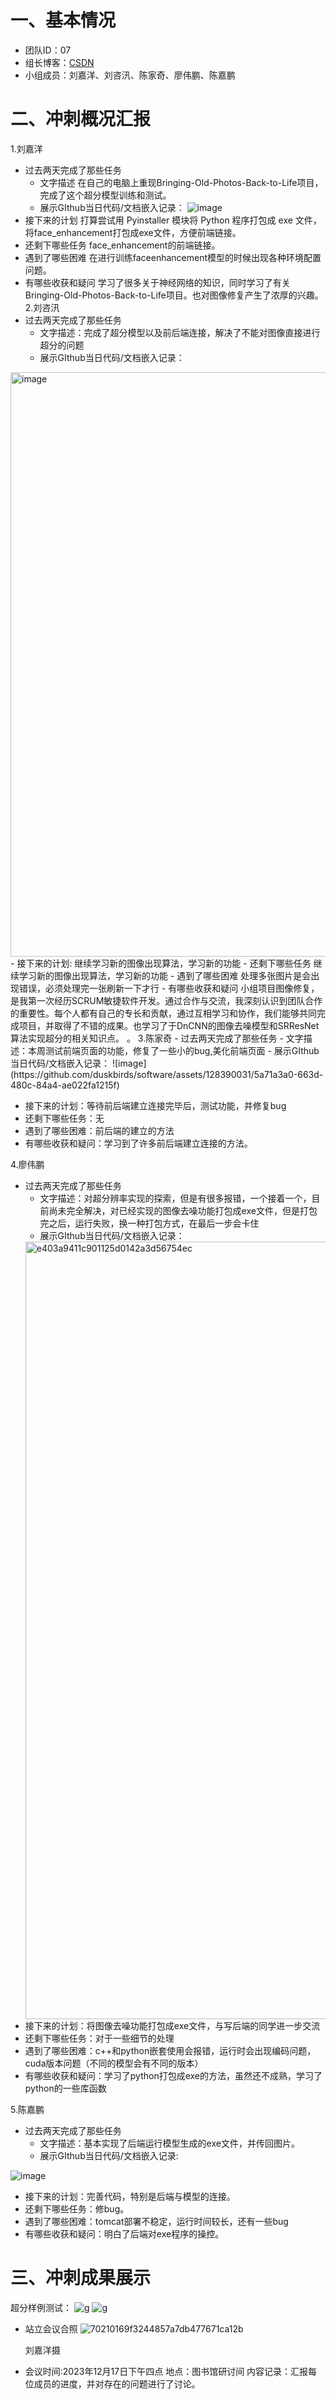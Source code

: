 

# 一、基本情况

- 团队ID：07
- 组长博客：[CSDN](https://blog.csdn.net/duskbirds?type=blog)
- 小组成员：刘嘉洋、刘咨汛、陈家奇、廖伟鹏、陈嘉鹏

# 二、冲刺概况汇报

1.刘嘉洋
- 过去两天完成了那些任务
  - 文字描述
 在自己的电脑上重现Bringing-Old-Photos-Back-to-Life项目，完成了这个超分模型训练和测试。
  - 展示GIthub当日代码/文档嵌入记录：
![image](https://github.com/duskbirds/software/assets/92347173/6d06f846-28de-4367-8363-eba890e82448)
- 接下来的计划
打算尝试用 Pyinstaller 模块将 Python 程序打包成 exe 文件，将face_enhancement打包成exe文件，方便前端链接。
- 还剩下哪些任务
face_enhancement的前端链接。
- 遇到了哪些困难
在进行训练faceenhancement模型的时候出现各种环境配置问题。
- 有哪些收获和疑问
  学习了很多关于神经网络的知识，同时学习了有关Bringing-Old-Photos-Back-to-Life项目。也对图像修复产生了浓厚的兴趣。
2.刘咨汛
- 过去两天完成了那些任务
  - 文字描述：完成了超分模型以及前后端连接，解决了不能对图像直接进行超分的问题
  - 展示GIthub当日代码/文档嵌入记录：
<img width="935" alt="image" src="https://github.com/duskbirds/software/assets/145568790/a379fcc5-f27e-45cb-83e9-bdb8a0d59999">
- 接下来的计划:
  继续学习新的图像出现算法，学习新的功能
- 还剩下哪些任务
  继续学习新的图像出现算法，学习新的功能
- 遇到了哪些困难
  处理多张图片是会出现错误，必须处理完一张刷新一下才行
- 有哪些收获和疑问
  小组项目图像修复，是我第一次经历SCRUM敏捷软件开发。通过合作与交流，我深刻认识到团队合作的重要性。每个人都有自己的专长和贡献，通过互相学习和协作，我们能够共同完成项目，并取得了不错的成果。也学习了于DnCNN的图像去噪模型和SRResNet算法实现超分的相关知识点。
。  
3.陈家奇
- 过去两天完成了那些任务
  - 文字描述：本周测试前端页面的功能，修复了一些小的bug,美化前端页面
  - 展示GIthub当日代码/文档嵌入记录：
![image](https://github.com/duskbirds/software/assets/128390031/5a71a3a0-663d-480c-84a4-ae022fa1215f)



- 接下来的计划：等待前后端建立连接完毕后，测试功能，并修复bug
- 还剩下哪些任务：无
- 遇到了哪些困难：前后端的建立的方法
- 有哪些收获和疑问：学习到了许多前后端建立连接的方法。

4.廖伟鹏
- 过去两天完成了那些任务
  - 文字描述：对超分辨率实现的探索，但是有很多报错，一个接着一个，目前尚未完全解决，对已经实现的图像去噪功能打包成exe文件，但是打包完之后，运行失败，换一种打包方式，在最后一步会卡住
  - 展示GIthub当日代码/文档嵌入记录：
  <img width="1244" alt="e403a9411c901125d0142a3d56754ec" src="https://github.com/duskbirds/software/assets/104209974/6128d805-3f72-4123-8d79-757ed22c7c49">
- 接下来的计划：将图像去噪功能打包成exe文件，与写后端的同学进一步交流
- 还剩下哪些任务：对于一些细节的处理
- 遇到了哪些困难：c++和python嵌套使用会报错，运行时会出现编码问题，cuda版本问题（不同的模型会有不同的版本）
- 有哪些收获和疑问：学习了python打包成exe的方法，虽然还不成熟，学习了python的一些库函数

5.陈嘉鹏
- 过去两天完成了那些任务
  - 文字描述：基本实现了后端运行模型生成的exe文件，并传回图片。
  - 展示GIthub当日代码/文档嵌入记录:

![image](https://github.com/duskbirds/software/assets/100574014/f72f20c1-8127-4914-b6c7-7ec90f327f51)


- 接下来的计划：完善代码，特别是后端与模型的连接。
- 还剩下哪些任务：修bug。
- 遇到了哪些困难：tomcat部署不稳定，运行时间较长，还有一些bug
- 有哪些收获和疑问：明白了后端对exe程序的操控。

# 三、冲刺成果展示
超分样例测试：
![g](https://github.com/duskbirds/software/assets/92347173/47450f64-2652-4337-b968-4e27c5c70e9d)
![g](https://github.com/duskbirds/software/assets/92347173/a29395e8-789a-4fbf-9e5e-a56eb9ddb66c)

- 站立会议合照
![70210169f3244857a7db477671ca12b](https://github.com/duskbirds/software/assets/92347173/2d194ace-2d2d-4214-a948-496a39794f79)

  刘嘉洋摄
  
- 会议时间:2023年12月17日下午四点
  地点：图书馆研讨间
  内容记录：汇报每位成员的进度，并对存在的问题进行了讨论。

